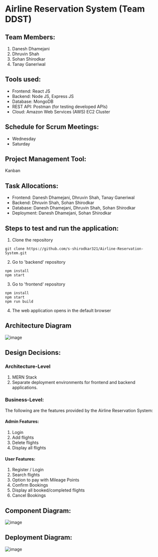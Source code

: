 # Airline Reservation System (Team DDST)

## Team Members:
1. Danesh Dhamejani
2. Dhruvin Shah
3. Sohan Shirodkar
4. Tanay Ganeriwal

## Tools used:
- Frontend: React JS
- Backend: Node JS, Express JS
- Database: MongoDB
- REST API: Postman (for testing developed APIs)
- Cloud: Amazon Web Services (AWS) EC2 Cluster

## Schedule for Scrum Meetings:
- Wednesday
- Saturday

## Project Management Tool:
Kanban

## Task Allocations:
- Frontend: Danesh Dhamejani, Dhruvin Shah, Tanay Ganeriwal
- Backend:  Dhruvin Shah, Sohan Shirodkar
- Database: Danesh Dhamejani, Dhruvin Shah, Sohan Shirodkar
- Deployment: Danesh Dhamejani, Sohan Shirodkar

## Steps to test and run the application:
1. Clone the repository
```
git clone https://github.com/s-shirodkar321/Airline-Reservation-System.git
```
2. Go to 'backend' repository
```
npm install
npm start
```
3. Go to 'frontend' repository
```
npm install
npm start
npm run build
```
4. The web application opens in the default browser

## Architecture Diagram
![image](https://user-images.githubusercontent.com/31564740/144546225-490e07ed-eb5a-452d-ad6c-8806c54985f6.png)

## Design Decisions:
### Architecture-Level
1. MERN Stack
2. Separate deployment environments for frontend and backend applications.

### Business-Level:
The following are the features provided by the Airline Reservation System:
#### Admin Features:
1. Login
2. Add flights
3. Delete flights
4. Display all flights
#### User Features:
1. Register / Login
2. Search flights
3. Option to pay with Mileage Points
4. Confirm Bookings
5. Display all booked/completed flights
6. Cancel Bookings

## Component Diagram:
![image](https://user-images.githubusercontent.com/31564740/144547640-09531f6e-e47c-468d-a792-1ed0a93c0e5c.png)

## Deployment Diagram:
![image](https://user-images.githubusercontent.com/31564740/144547734-17dea822-11ec-4ab5-9b87-a31794cafc70.png)
